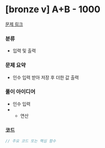 # [bronze v] A+B - 1000

[문제 링크](https://www.acmicpc.net/problem/1000)

### 분류
- 입력 및 출력

### 문제 요약
- 인수 입력 받아 저장 후 더한 값 출력

### 풀이 아이디어
- 인수 입력
- + 연산

### 코드
```java
// 주요 코드 또는 핵심 함수